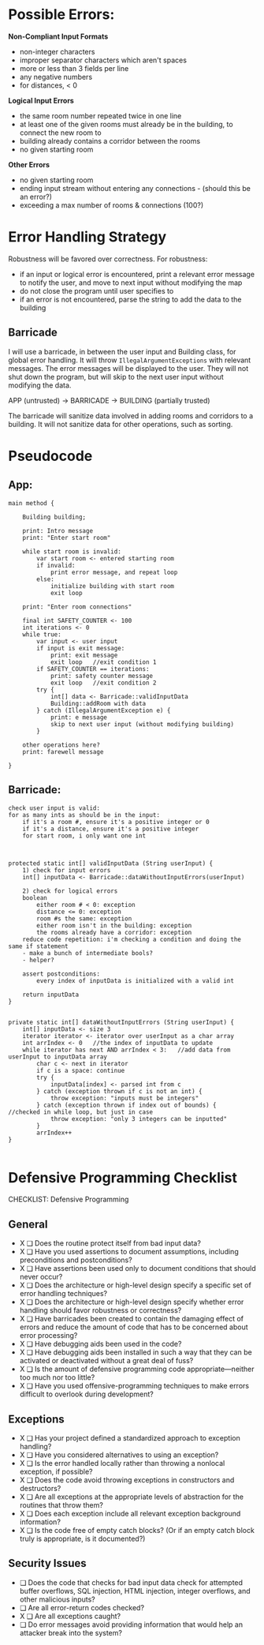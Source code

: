 # Possible Errors:
**Non-Compliant Input Formats**
- non-integer characters
- improper separator characters which aren't spaces
- more or less than 3 fields per line
- any negative numbers
- for distances, < 0
 
**Logical Input Errors**
- the same room number repeated twice in one line
- at least one of the given rooms must already be in the building, to connect the new room to 
- building already contains a corridor between the rooms
- no given starting room

**Other Errors**
- no given starting room
- ending input stream without entering any connections - (should this be an error?)
- exceeding a max number of rooms & connections (100?)

# Error Handling Strategy

Robustness will be favored over correctness. 
For robustness:
- if an input or logical error is encountered, print a relevant error message to notify the user, and move to next input without modifying the map
- do not close the program until user specifies to
- if an error is not encountered, parse the string to add the data to the building

## Barricade

I will use a barricade, in between the user input and Building class, for global error handling.
It will throw `IllegalArgumentExceptions` with relevant messages. The error messages will be displayed to the user. They will not shut down the program, but will skip to the next user input without modifying the data.

APP (untrusted) -> BARRICADE -> BUILDING (partially trusted)

The barricade will sanitize data involved in adding rooms and corridors to a building. It will not sanitize data for other operations, such as sorting. 

# Pseudocode

## App:
```
main method {

	Building building;

	print: Intro message
	print: "Enter start room"

	while start room is invalid:
		var start room <- entered starting room
		if invalid: 
			print error message, and repeat loop
		else: 
			initialize building with start room
			exit loop

	print: "Enter room connections"

	final int SAFETY_COUNTER <- 100
	int iterations <- 0
	while true:
		var input <- user input
		if input is exit message: 
			print: exit message
			exit loop 	//exit condition 1
		if SAFETY_COUNTER == iterations:
			print: safety counter message
			exit loop	//exit condition 2
		try {
			int[] data <- Barricade::validInputData
			Building::addRoom with data
		} catch (IllegalArgumentException e) {
			print: e message
			skip to next user input (without modifying building)
		}
		
	other operations here?
	print: farewell message

}
```

## Barricade:

```
check user input is valid:
for as many ints as should be in the input:
	if it's a room #, ensure it's a positive integer or 0
	if it's a distance, ensure it's a positive integer
	for start room, i only want one int



protected static int[] validInputData (String userInput) {
	1) check for input errors
	int[] inputData <- Barricade::dataWithoutInputErrors(userInput) 
	
	2) check for logical errors
	boolean 
		either room # < 0: exception
		distance <= 0: exception
		room #s the same: exception
		either room isn't in the building: exception
		the rooms already have a corridor: exception
	reduce code repetition: i'm checking a condition and doing the same if statement
	- make a bunch of intermediate bools?
	- helper?

	assert postconditions:
		every index of inputData is initialized with a valid int
		
	return inputData
}
		

private static int[] dataWithoutInputErrors (String userInput) {
	int[] inputData <- size 3
	iterator iterator <- iterator over userInput as a char array
	int arrIndex <- 0	//the index of inputData to update
	while iterator has next AND arrIndex < 3:	//add data from userInput to inputData array
		char c <- next in iterator
		if c is a space: continue
		try {
			inputData[index] <- parsed int from c
		} catch (exception thrown if c is not an int) {
			throw exception: "inputs must be integers"
		} catch (exception thrown if index out of bounds) {		//checked in while loop, but just in case
			throw exception: "only 3 integers can be inputted"
		}
		arrIndex++
}


```

# Defensive Programming Checklist

CHECKLIST: Defensive Programming 
## General 
- X ❑ Does the routine protect itself from bad input data? 
- X ❑ Have you used assertions to document assumptions, including preconditions and postconditions? 
- X ❑ Have assertions been used only to document conditions that should never occur? 
- X ❑ Does the architecture or high-level design specify a specific set of error handling techniques? 
- X ❑ Does the architecture or high-level design specify whether error handling should favor robustness or correctness? 
- X ❑ Have barricades been created to contain the damaging effect of errors and reduce the amount of code that has to be concerned about error processing? 
- X ❑ Have debugging aids been used in the code? 
- X ❑ Have debugging aids been installed in such a way that they can be activated or deactivated without a great deal of fuss? 
- X ❑ Is the amount of defensive programming code appropriate—neither too much nor too little? 
- X ❑ Have you used offensive-programming techniques to make errors difficult to overlook during development? 

## Exceptions 
- X ❑ Has your project defined a standardized approach to exception handling? 
- X ❑ Have you considered alternatives to using an exception? 
- X ❑ Is the error handled locally rather than throwing a nonlocal exception, if possible? 
- X ❑ Does the code avoid throwing exceptions in constructors and destructors? 
- X ❑ Are all exceptions at the appropriate levels of abstraction for the routines that throw them? 
- X ❑ Does each exception include all relevant exception background information? 
- X ❑ Is the code free of empty catch blocks? (Or if an empty catch block truly is appropriate, is it documented?) 

## Security Issues 
- ❑ Does the code that checks for bad input data check for attempted buffer overflows, SQL injection, HTML injection, integer overflows, and other malicious inputs? 
- ❑ Are all error-return codes checked?
- X ❑ Are all exceptions caught? 
- ❑ Do error messages avoid providing information that would help an attacker break into the system?
<!--stackedit_data:
eyJoaXN0b3J5IjpbLTE5NjYzMzYxOCw5NDkyMDcwNzIsNDc0Nz
I2NjQsMTM5NjIyMjk4NywtMzc5MDEzODMzLDEzMjc5NjQ2OTEs
NjkxNjYxNDYzLC02NTIwOTY1NDksLTY1Njc5MjkyNiwtNDMxOT
g2NCwtNTE1OTg3MjY1LDE4NDY1NDM4NDMsMjA3NzU3MjI0NCwt
MTcxODQ5OTAwNSwxMzQ1NDEyNTMyXX0=
-->